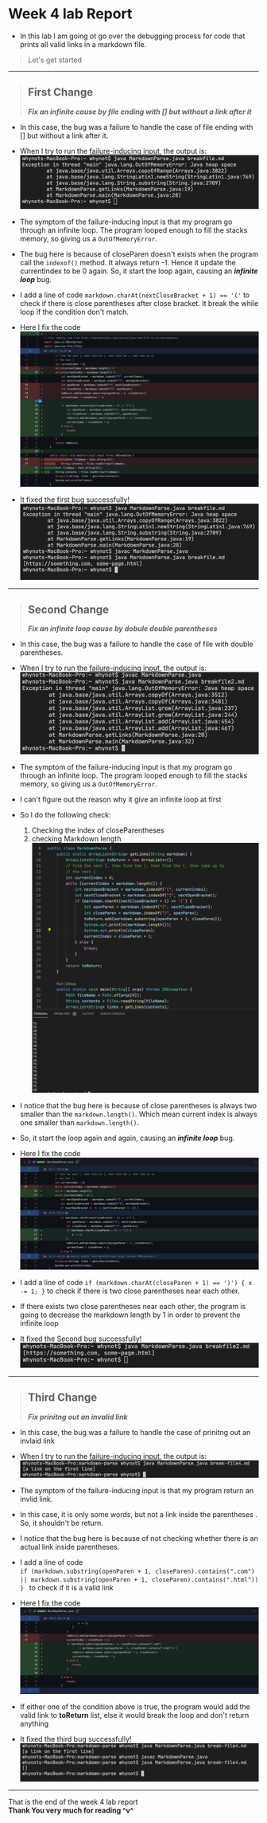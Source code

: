# Week 4 lab Report

- In this lab I am going ot go over the debugging process for code that prints all valid links in a markdown file.

> Let's get started

---

> ## First Change
>
> **_Fix an infinite cause by file ending with [] but without a link after it_**

- In this case, the bug was a failure to handle the case of file ending with [] but without a link after it.

- When I try to run the [failure-inducing input](https://github.com/whybruhh/markdown-parse/blob/main/break-file.md?plain=1), the output is:
  ![Image](Firstbug.jpg)

- The symptom of the failure-inducing input is that my program go through an infinite loop. The program looped enough to fill the stacks memory, so giving us a `OutOfMemoryError`.

- The bug here is because of closeParen doesn't exists when the program call the `indexof()` method. It always return -1. Hence it update the currentIndex to be 0 again. So, it start the loop again, causing an **_infinite loop_** bug.

- I add a line of code `markdown.charAt(nextCloseBracket + 1) == '('` to check if there is close parentheses after close bracket. It break the while loop if the condition don't match.

- Here I fix the code
  ![Image](FixFirstbug.png)

- It fixed the first bug successfully!
  ![Image](FixedFirstbug.png)

---

> ## Second Change
>
> **_Fix an infinite loop cause by dobule double parentheses_**

- In this case, the bug was a failure to handle the case of file with double parentheses.

- When I try to run the [failure-inducing input](https://github.com/whybruhh/markdown-parse/blob/main/break-file2.md?plain=1), the output is:
  ![Image](Secondbug.jpg)

- The symptom of the failure-inducing input is that my program go through an infinite loop. The program looped enough to fill the stacks memory, so giving us a `OutOfMemoryError`.

- I can't figure out the reason why it give an infinite loop at first

- So I do the following check:

  1. Checking the index of closeParentheses
  2. checking Markdown length
     ![Image](CheckSecBug.jpg)

- I notice that the bug here is because of close parentheses is always two smaller than the `markdown.length()`. Which mean current index is always one smaller than `markdown.length()`.

- So, it start the loop again and again, causing an **_infinite loop_** bug.

- Here I fix the code
  ![Image](FixSecBug.jpg)
- I add a line of code
  `if (markdown.charAt(closeParen + 1) == ')') { x -= 1; }`
  to check if there is two close parentheses near each other.

- If there exists two close parentheses near each other, the program is going to decrease the markdown length by 1 in order to prevent the infinite loop

- It fixed the Second bug successfully!
  ![Image](FixedSecBug.jpg)

---

> ## Third Change
>
> **_Fix prinitng out an invalid link_**

- In this case, the bug was a failure to handle the case of prinitng out an invlaid link

- When I try to run the [failure-inducing input](https://github.com/whybruhh/markdown-parse/blob/main/break-file4.md?plain=1), the output is:
  ![Image](bugFour.jpg)

- The symptom of the failure-inducing input is that my program return an invlid link.

- In this case, it is only some words, but not a link inside the parentheses . So, it shouldn't be return.

- I notice that the bug here is because of not checking whether there is an actual link inside parentheses.

- I add a line of code\
  `if (markdown.substring(openParen + 1, closeParen).contains(".com") || markdown.substring(openParen + 1, closeParen).contains(".html")) } `
  to check if it is a valid link

- Here I fix the code
  ![Image](fixBug4.jpg)

- If either one of the condition above is true, the program would add the valid link to **toReturn** list, else it would break the loop and don't return anything

- It fixed the third bug successfully!
  ![Image](FixedBug4.jpg)

---

That is the end of the week 4 lab report\
**Thank You very much for reading ^v^**
